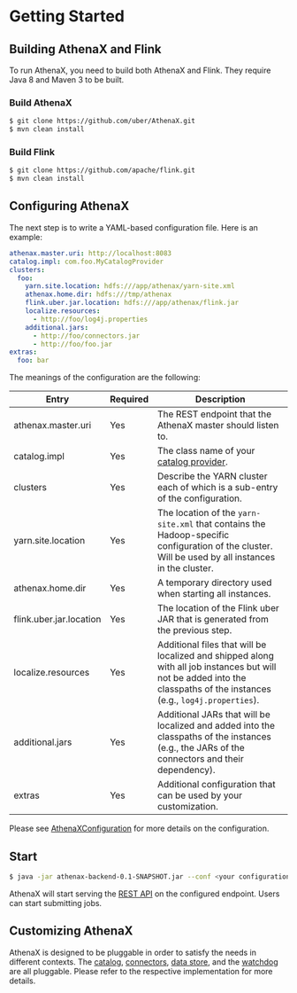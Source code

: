 # Getting Started

## Building AthenaX and Flink

To run AthenaX, you need to build both AthenaX and Flink. They require Java 8 and Maven 3 to be built.

### Build AthenaX

```bash
$ git clone https://github.com/uber/AthenaX.git
$ mvn clean install
```

### Build Flink

```bash
$ git clone https://github.com/apache/flink.git
$ mvn clean install
```

## Configuring AthenaX

The next step is to write a YAML-based configuration file. Here is an example:

```yaml
athenax.master.uri: http://localhost:8083
catalog.impl: com.foo.MyCatalogProvider
clusters:
  foo:
    yarn.site.location: hdfs:///app/athenax/yarn-site.xml
    athenax.home.dir: hdfs:///tmp/athenax
    flink.uber.jar.location: hdfs:///app/athenax/flink.jar
    localize.resources:
      - http://foo/log4j.properties
    additional.jars:
      - http://foo/connectors.jar
      - http://foo/foo.jar
extras:
  foo: bar
```

The meanings of the configuration are the following:

Entry                   | Required | Description
----------------------- | -------- | -----------  
athenax.master.uri      | Yes      | The REST endpoint that the AthenaX master should listen to.
catalog.impl            | Yes      | The class name of your [catalog provider](https://github.com/uber/AthenaX/blob/master/athenax-vm-api/src/main/java/com/uber/athenax/vm/api/AthenaXTableCatalogProvider.java).
clusters                | Yes      | Describe the YARN cluster each of which is a sub-entry of the configuration.
yarn.site.location      | Yes      | The location of the `yarn-site.xml` that contains the Hadoop-specific configuration of the cluster. Will be used by all instances in the cluster.
athenax.home.dir        | Yes      | A temporary directory used when starting all instances.
flink.uber.jar.location | Yes      | The location of the Flink uber JAR that is generated from the previous step.
localize.resources      | Yes      | Additional files that will be localized and shipped along with all job instances but will not be added into the classpaths of the instances (e.g., `log4j.properties`).
additional.jars         | Yes      | Additional JARs that will be localized and added into the classpaths of the instances (e.g., the JARs of the connectors and their dependency).
extras                  | Yes      | Additional configuration that can be used by your customization.

Please see [AthenaXConfiguration](https://github.com/uber/AthenaX/blob/master/athenax-backend/src/main/java/com/uber/athenax/backend/server/AthenaXConfiguration.java) for more details on the configuration.

## Start

```bash
$ java -jar athenax-backend-0.1-SNAPSHOT.jar --conf <your configuration>
```

AthenaX will start serving the [REST API](https://github.com/uber/AthenaX/blob/master/athenax-backend/src/main/resources/athenax-backend-api.yaml) on the configured endpoint. Users can start submitting jobs.

## Customizing AthenaX

AthenaX is designed to be pluggable in order to satisfy the needs in different contexts. The [catalog](https://github.com/uber/AthenaX/blob/master/athenax-vm-api/src/main/java/com/uber/athenax/vm/api/AthenaXTableCatalogProvider.java), [connectors](https://github.com/uber/AthenaX/blob/master/athenax-vm-api/src/main/java/com/uber/athenax/vm/api/DataSinkProvider.java), [data store](https://github.com/uber/AthenaX/blob/master/athenax-backend/src/main/java/com/uber/athenax/backend/server/jobs/JobStore.java), and the [watchdog](https://github.com/uber/AthenaX/blob/master/athenax-backend/src/main/java/com/uber/athenax/backend/server/jobs/WatchdogPolicy.java) are all pluggable. Please refer to the respective implementation for more details.
